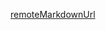 [remoteMarkdownUrl](https://raw.githubusercontent.com/you-dont-need/You-Dont-Need-Momentjs/master/README.md)
